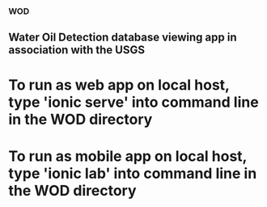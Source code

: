 ### WOD
## Water Oil Detection database viewing app in association with the USGS

# To run as web app on local host, type 'ionic serve' into command line in the WOD directory
# To run as mobile app on local host, type 'ionic lab' into command line in the WOD directory
